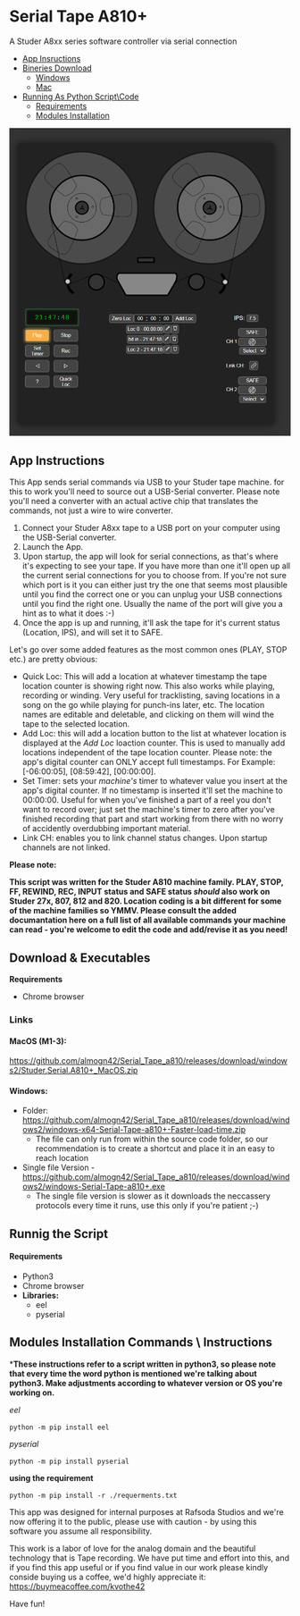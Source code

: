 # Serial Tape A810+
A Studer A8xx series software controller via serial connection

<!-- TOC -->

- [App Insructions](#App-Instructions)
- [Bineries Download](#Download-&-Executables)
  - [Windows](#Windows)
  - [Mac](#macos-m1-3)
- [Running As Python Script\Code](#Runnig-the-Script)
    - [Requirements](#Requirements)
    - [Modules Installation](#Modules-Installation-Commands-\-Instructions)

<!-- /TOC -->

![Tape visuals](https://github.com/almogn42/Serial_Tape_a810/blob/0daa5080887f1152cf56e86e43fd5f4645f5d4b0/tape_visuals.png)


## App Instructions

This App sends serial commands via USB to your Studer tape machine. for this to work you'll need to source out a USB-Serial converter. 
Please note you'll need a converter with an actual active chip that translates the commands, not just a wire to wire converter.

1. Connect your Studer A8xx tape to a USB port on your computer using the USB-Serial converter.
2. Launch the App.
3. Upon startup, the app will look for serial connections, as that's where it's expecting to see your tape. If you have more than one it'll open up all the current serial connections for you to choose from. If you're not sure which port is it you can either just try the one that seems most plausible until you find the correct one or you can unplug your USB connections until you find the right one. Usually the name of the port will give you a hint as to what it does :-)
4. Once the app is up and running, it'll ask the tape for it's current status (Location, IPS), and will set it to SAFE.

Let's go over some added features as the most common ones (PLAY, STOP etc.) are pretty obvious:
- Quick Loc: This will add a location at whatever timestamp the tape location counter is showing right now. This also works while playing, recording or winding. Very useful for tracklisting, saving locations in a song on the go while playing for punch-ins later, etc. The location names are editable and deletable, and clicking on them will wind the tape to the selected location.
- Add Loc: this will add a location button to the list at whatever location is displayed at the *Add Loc* loaction counter.  This is used to manually add locations independent of the tape location counter. Please note: the app's digital counter can ONLY accept full timestamps. For Example: [-06:00:05], [08:59:42], [00:00:00].
- Set Timer: sets your *machine's* timer to whatever value you insert at the app's digital counter. If no timestamp is inserted it'll set the machine to 00:00:00. Useful for when you've finished a part of a reel you don't want to record over; just set the machine's timer to zero after you've finished recording that part and start working from there with no worry of accidently overdubbing important material.
- Link CH: enables you to link channel status changes. Upon startup channels are not linked.


**Please note:**

**This script was written for the Studer A810 machine family.
PLAY, STOP, FF, REWIND, REC, INPUT status and SAFE status *should* also work on Studer 27x, 807, 812 and 820. 
Location coding is a bit different for some of the machine families so YMMV.
Please consult the added documantation here on a full list of all available commands your machine can read - you're welcome to edit the code and add/revise it as you need!**


## Download & Executables
**Requirements**
  -  Chrome browser


### Links
#### MacOS (M1-3):
https://github.com/almogn42/Serial_Tape_a810/releases/download/windows2/Studer.Serial.A810+_MacOS.zip

#### Windows:
 -  Folder: https://github.com/almogn42/Serial_Tape_a810/releases/download/windows2/windows-x64-Serial-Tape-a810+-Faster-load-time.zip
     *   The file can only run from within the source code folder, so our recommendation is to create a shortcut and place it in an easy to reach location
 -  Single file Version - https://github.com/almogn42/Serial_Tape_a810/releases/download/windows2/windows-Serial-Tape-a810+.exe
     *  The single file version is slower as it downloads the neccassery protocols every time it runs, use this only if you're patient ;-)

## Runnig the Script

#### **Requirements**
  - Python3
  - Chrome browser
  - **Libraries:**
    - eel
    - pyserial

## Modules Installation Commands \ Instructions

***These instructions refer to a script written in python3, so please note that every time the word python is mentioned we're talking about python3. Make adjustments according to whatever version or OS you're working on.**

*eel*
```
python -m pip install eel
```

*pyserial*
```
python -m pip install pyserial
```

**using the requirement**
```
python -m pip install -r ./requerments.txt
```


This app was designed for internal purposes at Rafsoda Studios and we're now offering it to the public, please use with caution - by using this software you assume all responsibility.

This work is a labor of love for the analog domain and the beautiful technology that is Tape recording. We have put time and effort into this, and if you find this app useful or if you find value in our work please kindly conside buying us a coffee, we'd highly appreciate it:
https://buymeacoffee.com/kvothe42

Have fun!
